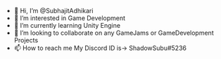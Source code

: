 - 👋 Hi, I’m @SubhajitAdhikari
- 👀 I’m interested in Game Development
- 🌱 I’m currently learning Unity Engine
- 💞️ I’m looking to collaborate on any GameJams or GameDevelopment Projects
- 📫 How to reach me My Discord ID is-> ShadowSubu#5236

<!---
ShadowSubu/ShadowSubu is a ✨ special ✨ repository because its `README.md` (this file) appears on your GitHub profile.
You can click the Preview link to take a look at your changes.
--->
